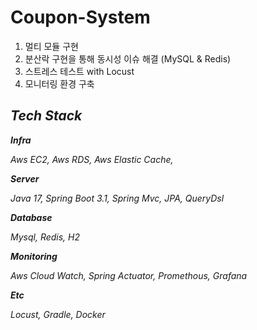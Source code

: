 # Coupon-System

1. 멀티 모듈 구현
2. 분산락 구현을 통해 동시성 이슈 해결 (MySQL & Redis)
3. 스트레스 테스트 with Locust
4. 모니터링 환경 구축


## ***Tech Stack***

***Infra***

*Aws EC2, Aws RDS, Aws Elastic Cache,*

***Server***

*Java 17, Spring Boot 3.1, Spring Mvc, JPA, QueryDsl*

***Database***

*Mysql, Redis, H2*

***Monitoring***

*Aws Cloud Watch, Spring Actuator, Promethous, Grafana*

***Etc***

*Locust, Gradle, Docker*
